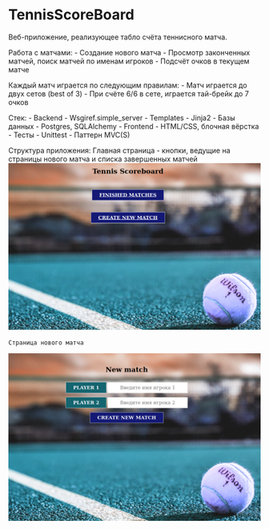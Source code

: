 # TennisScoreBoard

Веб-приложение, реализующее табло счёта теннисного матча.

Работа с матчами:
    - Создание нового матча
    - Просмотр законченных матчей, поиск матчей по именам игроков
    - Подсчёт очков в текущем матче

Каждый матч играется по следующим правилам:
    - Матч играется до двух сетов (best of 3)
    - При счёте 6/6 в сете, играется тай-брейк до 7 очков

Стек:
    - Backend - Wsgiref.simple_server
    - Templates - Jinja2
    - Базы данных - Postgres, SQLAlchemy
    - Frontend - HTML/CSS, блочная вёрстка 
    - Тесты - Unittest
    - Паттерн MVC(S)


Структура приложения:
    Главная страница - кнопки, ведущие на страницы нового матча и списка завершенных матчей
![img_1.png](img_1.png)
    
    Страница нового матча
![img_2.png](img_2.png)

